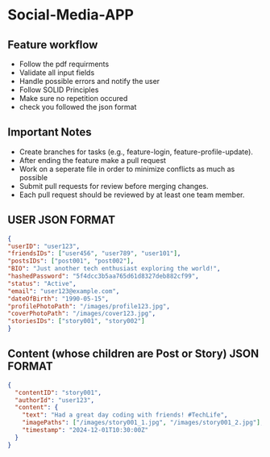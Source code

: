 # Social-Media-APP
## Feature workflow
- Follow the pdf requirments
- Validate all input fields
- Handle possible errors and notify the user
- Follow SOLID Principles
- Make sure no repetition occured
- check you followed the json format
## Important Notes
- Create branches for tasks (e.g., feature-login, feature-profile-update).
- After ending the feature make a pull request
- Work on a seperate file in order to minimize conflicts as much as possible
- Submit pull requests for review before merging changes.
- Each pull request should be reviewed by at least one team member.

## USER JSON FORMAT
```json
{
"userID": "user123",
"friendsIDs": ["user456", "user789", "user101"],
"postsIDs": ["post001", "post002"],
"BIO": "Just another tech enthusiast exploring the world!",
"hashedPassword": "5f4dcc3b5aa765d61d8327deb882cf99", 
"status": "Active",
"email": "user123@example.com",
"dateOfBirth": "1990-05-15",
"profilePhotoPath": "/images/profile123.jpg",
"coverPhotoPath": "/images/cover123.jpg",
"storiesIDs": ["story001", "story002"]
}
```


## Content (whose children are Post or Story) JSON FORMAT

```json
{
  "contentID": "story001",
  "authorId": "user123",
  "content": {
    "text": "Had a great day coding with friends! #TechLife",
    "imagePaths": ["/images/story001_1.jpg", "/images/story001_2.jpg"],
    "timestamp": "2024-12-01T10:30:00Z"
  }
}
```
